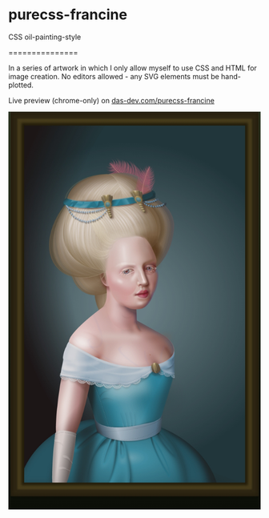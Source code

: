 # purecss-francine
CSS oil-painting-style

===============

In a series of artwork in which I only allow myself to use CSS and HTML for image creation. No editors allowed - any SVG elements must be hand-plotted.

Live preview (chrome-only) on [das-dev.com/purecss-francine](http://das-dev.com/purecss-francine/)

![alt text](https://raw.githubusercontent.com/cyanharlow/purecss-francine/master/preview.jpg)
